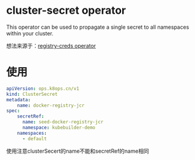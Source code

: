 # cluster-secret operator

This operator can be used to propagate a single secret to all namespaces within your cluster.

想法来源于：[registry-creds operator](https://github.com/alexellis/registry-creds)


# 使用

```yaml
apiVersion: ops.k8ops.cn/v1
kind: ClusterSecret
metadata:
    name: docker-registry-jcr
spec:
    secretRef:
      name: seed-docker-registry-jcr
      namespace: kubebuilder-demo
    namespaces:
      - default
```
使用注意clusterSecert的name不能和secretRef的name相同